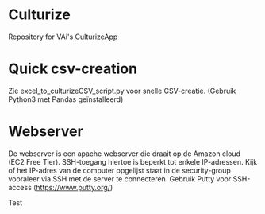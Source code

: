 # Culturize
Repository for VAi's CulturizeApp

# Quick csv-creation
Zie excel_to_culturizeCSV_script.py voor snelle CSV-creatie. (Gebruik Python3 met Pandas geïnstalleerd)

# Webserver
De webserver is een apache webserver die draait op de Amazon cloud (EC2 Free Tier). SSH-toegang hiertoe is beperkt tot enkele IP-adressen. Kijk of het IP-adres van de computer opgelijst staat in de security-group vooraleer via SSH met de server te connecteren. Gebruik Putty voor SSH-access (https://www.putty.org/)

Test
